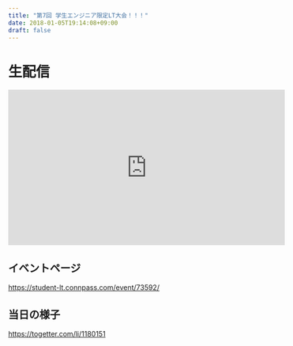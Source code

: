 ```yaml
---
title: "第7回 学生エンジニア限定LT大会！！！"
date: 2018-01-05T19:14:08+09:00
draft: false
---
```


# 生配信

<iframe width="560" height="315" src="https://www.youtube.com/embed/Q7V4MWGly2U" frameborder="0" gesture="media" allow="encrypted-media" allowfullscreen></iframe>

## イベントページ

https://student-lt.connpass.com/event/73592/

## 当日の様子

https://togetter.com/li/1180151